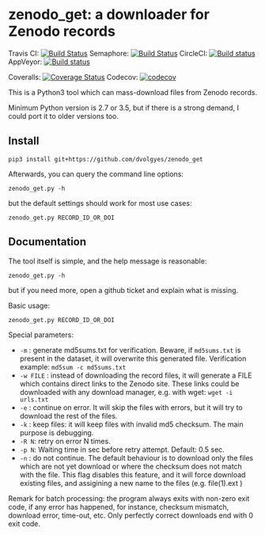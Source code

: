 zenodo_get: a downloader for Zenodo records
===========================================
Travis CI: [![Build Status](https://travis-ci.org/dvolgyes/zenodo_get.svg?branch=master)](https://travis-ci.org/dvolgyes/zenodo_get)
Semaphore: [![Build Status](https://semaphoreci.com/api/v1/dvolgyes/zenodo_get/branches/master/badge.svg)](https://semaphoreci.com/dvolgyes/zenodo_get)
CircleCI: [![Build status](https://circleci.com/gh/dvolgyes/zenodo_get.svg?style=svg)](https://circleci.com/gh/dvolgyes/zenodo_get)
AppVeyor: [![Build status](https://ci.appveyor.com/api/projects/status/f6hw96rhdl104ch9?svg=true)](https://ci.appveyor.com/project/dvolgyes/zenodo-get)

Coveralls: [![Coverage Status](https://img.shields.io/coveralls/github/dvolgyes/zenodo_get/master.svg)](https://coveralls.io/github/dvolgyes/zenodo_get?branch=master)
Codecov: [![codecov](https://codecov.io/gh/dvolgyes/zenodo_get/branch/master/graph/badge.svg)](https://codecov.io/gh/dvolgyes/zenodo_get)

This is a Python3 tool which can mass-download files from Zenodo records.

Minimum Python version is 2.7 or 3.5, but if there is a strong demand, I could port it to older versions too.


Install
-------

```
pip3 install git+https://github.com/dvolgyes/zenodo_get
```

Afterwards, you can query the command line options:
```
zenodo_get.py -h
```

but the default settings should work for most use cases:
```
zenodo_get.py RECORD_ID_OR_DOI
```


Documentation
-------------
The tool itself is simple, and the help message is reasonable:

```
zenodo_get.py -h
```

but if you need more, open a github ticket and explain what is missing.

Basic usage:
```
zenodo_get.py RECORD_ID_OR_DOI
```

Special parameters:
- ``-m`` : generate md5sums.txt for verification. Beware, if `md5sums.txt` is
  present in the dataset, it will overwrite this generated file. Verification example:
  `md5sum -c md5sums.txt`
- ``-w FILE`` : instead of downloading the record files, it will
   generate a FILE which contains direct links to the Zenodo site. These links
   could be downloaded with any download manager, e.g. with wget:
   `wget -i urls.txt`
- ``-e`` : continue on error. It will skip the files with errors, but it will
    try to download the rest of the files.
- ``-k`` : keep files: it will keep files with invalid md5 checksum. The main purpose
   is debugging.
- ``-R N``: retry on error N times.
- ``-p N``: Waiting time in sec before retry attempt. Default: 0.5 sec.
- ``-n`` : do not continue. The default behaviour is to download only the files
   which are not yet download or where the checksum does not match with the file.
   This flag disables this feature, and it will force download existing files,
   and assigining a new name to the files (e.g. file(1).ext )


Remark for batch processing: the program always exits with non-zero exit code, if any error has happened,
for instance, checksum mismatch, download error, time-out, etc. Only perfectly correct
downloads end with 0 exit code.
